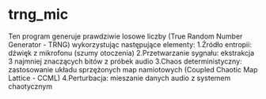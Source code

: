 # trng_mic
Ten program generuje prawdziwie losowe liczby (True Random Number Generator - TRNG) wykorzystując następujące elementy:
1.Źródło entropii: dźwięk z mikrofonu (szumy otoczenia)
2.Przetwarzanie sygnału: ekstrakcja 3 najmniej znaczących bitów z próbek audio
3.Chaos deterministyczny: zastosowanie układu sprzężonych map namiotowych (Coupled Chaotic Map Lattice - CCML)
4.Perturbacja: mieszanie danych audio z systemem chaotycznym
